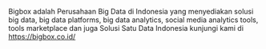 Bigbox adalah Perusahaan Big Data di Indonesia yang menyediakan solusi big data, big data platforms, big data analytics, social media analytics tools, tools marketplace dan juga Solusi Satu Data Indonesia kunjungi kami 
di https://bigbox.co.id/
